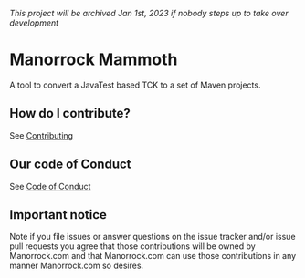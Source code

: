 _This project will be archived Jan 1st, 2023 if nobody steps up to take over development_

# Manorrock Mammoth

A tool to convert a JavaTest based TCK to a set of Maven projects.

## How do I contribute?

See [Contributing](CONTRIBUTING.md)

## Our code of Conduct

See [Code of Conduct](CODE_OF_CONDUCT.md)

## Important notice

Note if you file issues or answer questions on the issue tracker and/or issue 
pull requests you agree that those contributions will be owned by Manorrock.com
and that Manorrock.com can use those contributions in any manner Manorrock.com
so desires.
